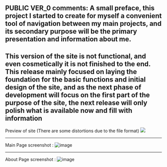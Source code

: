 PUBLIC VER_0 comments:
A small preface, this project I started to create for myself a convenient tool of navigation between my main projects,
and its secondary purpose will be the primary presentation and information about me.
-------

This version of the site is not functional, and even cosmetically it is not finished to the end. 
This release mainly focused on laying the foundation for the basic functions and initial design of the site,
and as the next phase of development will focus on the first part of the purpose of the site,
the next release will only polish what is available now and fill with information
-------
Preview of site (There are some distortions due to the file format) ![](https://github.com/ArcNoar/Web_Card/blob/master/Showcase.gif)

-------

Main Page screenshot : ![image](https://user-images.githubusercontent.com/72812702/188338593-e118682e-8c97-4c5c-af53-0618f55099eb.png)

-------
About Page screenshot : ![image](https://user-images.githubusercontent.com/72812702/188338649-e65f46cd-3914-4c99-9193-90e19957d0bd.png)

